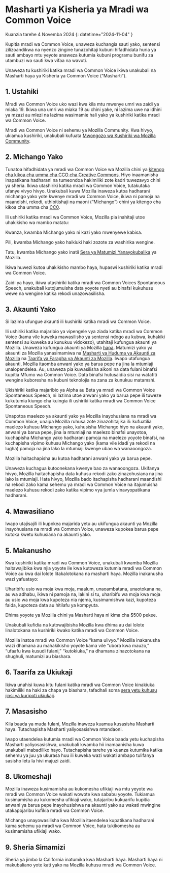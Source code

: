 # Masharti ya Kisheria ya Mradi wa Common Voice 

Kuanzia tarehe 4 Novemba 2024 {: datetime="2024-11-04" }

Kupitia mradi wa Common Voice, unaweza kuchangia sauti yako, sentensi zilizoandikwa na nyenzo zingine tunazohitaji kubuni hifadhidata huria ya sauti ambayo mtu yeyote anaweza kutumia kubuni programu bunifu za utambuzi wa sauti kwa vifaa na wavuti.

Unaweza tu kushiriki katika mradi wa Common Voice ikiwa unakubali na Masharti haya ya Kisheria ya Common Voice (“Masharti”). 

## 1. Ustahiki

Mradi wa Common Voice uko wazi kwa kila mtu mwenye umri wa zaidi ya miaka 19. Ikiwa una umri wa miaka 19 au chini yake, ni lazima uwe na idhini ya mzazi au mlezi na lazima wasimamie hali yako ya kushiriki katika mradi wa Common Voice. 

Mradi wa Common Voice ni sehemu ya Mozilla Community. Kwa hivyo, ukiamua kushiriki, unakubali kufuata [Mwongozo wa Kushiriki wa Mozilla Community](https://www.mozilla.org/about/governance/policies/participation/). 

## 2. Michango Yako

Tunatoa hifadhidata ya mradi wa Common Voice wa Mozilla chini ya [kitengo cha kikoa cha umma cha CCO cha Creative Commons](https://creativecommons.org/publicdomain/zero/1.0/). Hiyo inaamanisha inapatikana hadharani na tumeondoa hakimiliki zote kadri tuwezavyo chini ya sheria. Ikiwa utashiriki katika mradi wa Common Voice, tutakutaka ufanye vivyo hivyo. Unakubali kuwa Mozilla inaweza kutoa hadharani michango yako yote kwenye mradi wa Common Voice, ikiwa ni pamoja na maandishi, rekodi, uthibitishaji na maoni (“Michango”) chini ya kitengo cha kikoa cha umma cha [CC0](https://creativecommons.org/publicdomain/zero/1.0/). 

Ili ushiriki katika mradi wa Common Voice, Mozilla pia inahitaji utoe uhakikisho wa mambo matatu: 

Kwanza, kwamba Michango yako ni kazi yako mwenyewe kabisa.

Pili, kwamba Michango yako haikiuki haki zozote za washirika wengine. 

Tatu, kwamba Michango yako inatii [Sera ya Matumizi Yanayokubalika](https://www.mozilla.org/about/legal/acceptable-use/) ya Mozilla.

Ikiwa huwezi kutoa uhakikisho mambo haya, hupaswi kushiriki katika mradi wa Common Voice. 

Zaidi ya hayo, ikiwa utashiriki katika mradi wa Common Voices Spontaneous Speech, unakubali kutojumuisha data yoyote nyeti au binafsi kukuhusu wewe na wengine katika rekodi unazowasilisha. 

## 3. Akaunti Yako

Si lazima ufungue akaunti ili kushiriki katika mradi wa Common Voice. 

Ili ushiriki katika majaribio ya vipengele vya ziada katika mradi wa Common Voice (kama vile kuweka mawasilisho ya sentensi ndogo au kubwa, kuhakiki sentensi au kuweka au kunukuu vidokezo), utahitaji kufungua akaunti ya Mozilla. Unaweza kufungua akaunti ya Mozilla [hapa](https://commonvoice.mozilla.org/login). Matumizi yako ya akaunti za Mozilla yanasimamiwa na [Masharti ya Huduma ya Akaunti za Mozilla](https://www.mozilla.org/about/legal/terms/services/) na [Taarifa ya Faragha ya Akaunti za Mozilla](https://www.mozilla.org/privacy/mozilla-accounts/). Iwapo utafungua akaunti, Mozilla itaomba anwani yako ya barua pepe na jina la mtumiaji unalopendelea. Au, unaweza pia kuwasilisha aikoni na data fulani binafsi kupitia Mfumo wa Common Voice. Data binafsi hutusaidia sisi na watafiti wengine kuboresha na kubuni teknolojia na zana za kunukuu matamshi.

Ukishiriki katika majaribio ya Alpha au Beta ya mradi wa Common Voice Spontaneous Speech, ni lazima utoe anwani yako ya barua pepe ili tuweze kukutumia kiungo cha kuingia ili ushiriki katika mradi wa Common Voice Spontaneous Speech. 

Unapotoa maelezo ya akaunti yako ya Mozilla inayohusiana na mradi wa Common Voice, unaipa Mozilla ruhusa zote zinazohitajika ili: kufuatilia maelezo kuhusu Michango yako, kuhusisha Michango hiyo na akaunti yako, anwani ya barua pepe, jina la mtumiaji na maelezo binafsi unayotoa, kuchapisha Michango yako hadharani pamoja na maelezo yoyote binafsi, na kuchapisha vipimo kuhusu Michango yako (kama vile idadi ya rekodi na lugha) pamoja na jina lako la mtumiaji kwenye ubao wa wanaoongoza.  

Mozilla haitachapisha au kutoa hadharani anwani yako ya barua pepe. 

Unaweza kuchagua kutoonekana kwenye bao za wanaoongoza. Ukifanya hivyo, Mozilla haitachapisha data kuhusu rekodi zako zinazohusiana na jina lako la mtumiaji. Hata hivyo, Mozilla bado itachapisha hadharani maandishi na rekodi zako kama sehemu ya mradi wa Common Voice na itajumuisha maelezo kuhusu rekodi zako katika vipimo vya jumla vinavyopatikana hadharani.

## 4. Mawasiliano

Iwapo utajisajili ili kupokea majarida yetu au ukifungua akaunti ya Mozilla inayohusiana na mradi wa Common Voice, unaweza kupokea barua pepe kutoka kwetu kuhusiana na akaunti yako. 

## 5. Makanusho

Kwa kushiriki katika mradi wa Common Voice, unakubali kwamba Mozilla haitawajibika kwa njia yoyote ile kwa kutoweza kutumia mradi wa Common Voice au kwa dai lolote litakalotokana na masharti haya. Mozilla inakanusha wazi yafuatayo:

Uharibifu usio wa moja kwa moja, maalum, unaoambatana, unaotokana na, au wa adhabu, ikiwa ni pamoja na, lakini si tu, uharibifu wa moja kwa moja au usio wa moja kwa kupoteza nia njema, kusimamishwa kazi, kupoteza faida, kupoteza data au hitilafu ya kompyuta.

Dhima yoyote ya Mozilla chini ya Masharti haya ni kima cha $500 pekee. 

Unakubali kufidia na kutowajibisha Mozilla kwa dhima au dai lolote linalotokana na kushiriki kwako katika mradi wa Common Voice. 

Mozilla inatoa mradi wa Common Voice “kama ulivyo.” Mozilla inakanusha wazi dhamana au mahakikisho yoyote kama vile “ubora kwa mauzo,” “ufaafu kwa kusudi fulani,” “kutokiuka,” na dhamana zinazotokana na shughuli, matumizi au biashara. 

## 6. Taarifa za Ukiukaji

Ikiwa unahisi kuwa kitu fulani katika mradi wa Common Voice kinakiuka hakimiliki na haki za chapa ya biashara, tafadhali soma [sera yetu kuhusu jinsi ya kuripoti ukiukaji](https://www.mozilla.org/about/legal/report-infringement/).

## 7. Masasisho

Kila baada ya muda fulani, Mozilla inaweza kuamua kusasisha Masharti haya. Tutachapisha Masharti yaliyosasishwa mtandaoni. 

Iwapo utaendelea kutumia mradi wa Common Voice baada yetu kuchapisha Masharti yaliyosasishwa, unakubali kwamba hii inamaanisha kuwa unakubali mabadiliko hayo. Tutachapisha tarehe ya kuanza kutumika katika sehemu ya juu ya ukurasa huu ili kuweka wazi wakati ambapo tulifanya sasisho letu la hivi majuzi zaidi. 

## 8. Ukomeshaji

Mozilla inaweza kusimamisha au kukomesha ufikiaji wa mtu yeyote wa mradi wa Common Voice wakati wowote kwa sababu yoyote. Tukiamua kusimamisha au kukomesha ufikiaji wako, tutajaribu kukuarifu kupitia anwani ya barua pepe inayohusishwa na akaunti yako au wakati mwingine utakapojaribu kufikia mradi wa Common Voice. 

Michango unayowasilisha kwa Mozilla itaendelea kupatikana hadharani kama sehemu ya mradi wa Common Voice, hata tukikomesha au kusimamisha ufikiaji wako. 

## 9. Sheria Simamizi

Sheria ya jimbo la California inatumika kwa Masharti haya. Masharti haya ni makubaliano yote kati yako na Mozilla kuhusu mradi wa Common Voice. 

